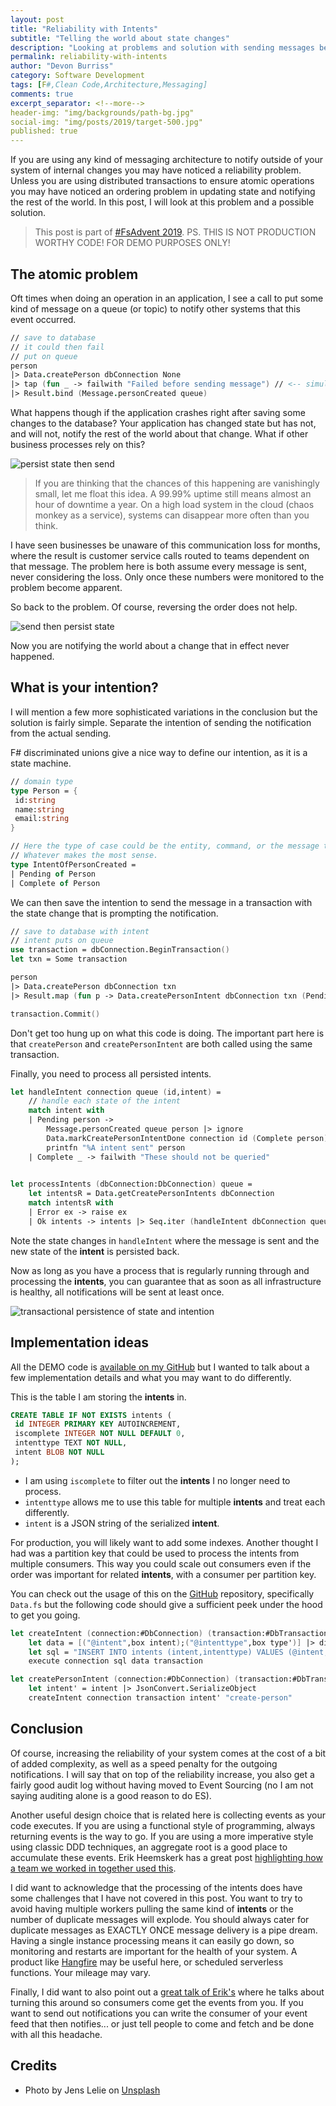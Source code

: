 ```yaml
---
layout: post
title: "Reliability with Intents"
subtitle: "Telling the world about state changes"
description: "Looking at problems and solution with sending messages before and after changing internal state"
permalink: reliability-with-intents
author: "Devon Burriss"
category: Software Development
tags: [F#,Clean Code,Architecture,Messaging]
comments: true
excerpt_separator: <!--more-->
header-img: "img/backgrounds/path-bg.jpg"
social-img: "img/posts/2019/target-500.jpg"
published: true
---
```

If you are using any kind of messaging architecture to notify outside of your system of internal changes you may have noticed a reliability problem. Unless you are using distributed transactions to ensure atomic operations you may have noticed an ordering problem in updating state and notifying the rest of the world. In this post, I will look at this problem and a possible solution.
<!--more-->

> This post is part of [#FsAdvent 2019](https://sergeytihon.com/2019/11/05/f-advent-calendar-in-english-2019/). PS. THIS IS NOT PRODUCTION WORTHY CODE! FOR DEMO PURPOSES ONLY!

## The atomic problem

Oft times when doing an operation in an application, I see a call to put some kind of message on a queue (or topic) to notify other systems that this event occurred.

```fsharp
// save to database
// it could then fail
// put on queue
person
|> Data.createPerson dbConnection None
|> tap (fun _ -> failwith "Failed before sending message") // <-- simulate application crash
|> Result.bind (Message.personCreated queue)
```

What happens though if the application crashes right after saving some changes to the database? Your application has changed state but has not, and will not, notify the rest of the world about that change. What if other business processes rely on this?

![persist state then send](/img/posts/2019/intents-1.png)

> If you are thinking that the chances of this happening are vanishingly small, let me float this idea. A 99.99% uptime still means almost an hour of downtime a year. On a high load system in the cloud (chaos monkey as a service), systems can disappear more often than you think.

I have seen businesses be unaware of this communication loss for months, where the result is customer service calls routed to teams dependent on that message. The problem here is both assume every message is sent, never considering the loss. Only once these numbers were monitored to the problem become apparent.

So back to the problem. Of course, reversing the order does not help.

![send then persist state](/img/posts/2019/intents-2.png)

Now you are notifying the world about a change that in effect never happened.

## What is your intention?

I will mention a few more sophisticated variations in the conclusion but the solution is fairly simple. Separate the intention of sending the notification from the actual sending. 

F# discriminated unions give a nice way to define our intention, as it is a state machine.

```fsharp
// domain type
type Person = {
 id:string
 name:string
 email:string
}

// Here the type of case could be the entity, command, or the message to be sent. 
// Whatever makes the most sense.
type IntentOfPersonCreated = 
| Pending of Person
| Complete of Person
```

We can then save the intention to send the message in a transaction with the state change that is prompting the notification.

```fsharp
// save to database with intent
// intent puts on queue
use transaction = dbConnection.BeginTransaction()
let txn = Some transaction

person 
|> Data.createPerson dbConnection txn
|> Result.map (fun p -> Data.createPersonIntent dbConnection txn (Pending p))

transaction.Commit()
```

Don't get too hung up on what this code is doing. The important part here is that `createPerson` and `createPersonIntent` are both called using the same transaction.

Finally, you need to process all persisted intents.

```fsharp
let handleIntent connection queue (id,intent) =
    // handle each state of the intent
    match intent with
    | Pending person -> 
        Message.personCreated queue person |> ignore
        Data.markCreatePersonIntentDone connection id (Complete person) |> ignore
        printfn "%A intent sent" person
    | Complete _ -> failwith "These should not be queried"
 

let processIntents (dbConnection:DbConnection) queue =
    let intentsR = Data.getCreatePersonIntents dbConnection
    match intentsR with
    | Error ex -> raise ex
    | Ok intents -> intents |> Seq.iter (handleIntent dbConnection queue)
```

Note the state changes in `handleIntent` where the message is sent and the new state of the **intent** is persisted back.

Now as long as you have a process that is regularly running through and processing the **intents**, you can guarantee that as soon as all infrastructure is healthy, all notifications will be sent at least once.

![transactional persistence of state and intention](/img/posts/2019/intents-3.png)

## Implementation ideas

All the DEMO code is [available on my GitHub](https://github.com/dburriss/intent-blog) but I wanted to talk about a few implementation details and what you may want to do differently.

This is the table I am storing the **intents** in. 

```sql
CREATE TABLE IF NOT EXISTS intents (
 id INTEGER PRIMARY KEY AUTOINCREMENT,
 iscomplete INTEGER NOT NULL DEFAULT 0,
 intenttype TEXT NOT NULL,
 intent BLOB NOT NULL
);
```

- I am using `iscomplete` to filter out the **intents** I no longer need to process. 
- `intenttype` allows me to use this table for multiple **intents** and treat each differently. 
- `intent` is a JSON string of the serialized **intent**.

For production, you will likely want to add some indexes. Another thought I had was a partition key that could be used to process the intents from multiple consumers. This way you could scale out consumers even if the order was important for related **intents**, with a consumer per partition key.

You can check out the usage of this on the [GitHub](https://github.com/dburriss/intent-blog) repository, specifically `Data.fs` but the following code should give a sufficient peek under the hood to get you going.

```fsharp
let createIntent (connection:#DbConnection) (transaction:#DbTransaction option) (intent:string) (type':string)=
    let data = [("@intent",box intent);("@intenttype",box type')] |> dict |> fun d -> DynamicParameters(d)
    let sql = "INSERT INTO intents (intent,intenttype) VALUES (@intent,@intenttype);"
    execute connection sql data transaction

let createPersonIntent (connection:#DbConnection) (transaction:#DbTransaction option) (intent:IntentOfPersonCreated) =
    let intent' = intent |> JsonConvert.SerializeObject
    createIntent connection transaction intent' "create-person"
```

## Conclusion

Of course, increasing the reliability of your system comes at the cost of a bit of added complexity, as well as a speed penalty for the outgoing notifications. I will say that on top of the reliability increase, you also get a fairly good audit log without having moved to Event Sourcing (no I am not saying auditing alone is a good reason to do ES).

Another useful design choice that is related here is collecting events as your code executes. If you are using a functional style of programming, always returning events is the way to go. If you are using a more imperative style using classic DDD techniques, an aggregate root is a good place to accumulate these events. Erik Heemskerk has a great post [highlighting how a team we worked in together used this](https://www.erikheemskerk.nl/ddd-persistence-recorded-event-driven-persistence/).

I did want to acknowledge that the processing of the intents does have some challenges that I have not covered in this post. You want to try to avoid having multiple workers pulling the same kind of **intents** or the number of duplicate messages will explode. You should always cater for duplicate messages as EXACTLY ONCE message delivery is a pipe dream. Having a single instance processing means it can easily go down, so monitoring and restarts are important for the health of your system. A product like [Hangfire](https://www.hangfire.io/) may be useful here, or scheduled serverless functions. Your mileage may vary.

Finally, I did want to also point out a [great talk of Erik's](https://www.youtube.com/watch?v=FkDZw9HmwQY&list=FLtCKfk3-Xz9K1kCkvT_v6aQ) where he talks about turning this around so consumers come get the events from you. If you want to send out notifications you can write the consumer of your event feed that then notifies... or just tell people to come and fetch and be done with all this headache.

## Credits

- Photo by Jens Lelie on [Unsplash](https://unsplash.com/photos/u0vgcIOQG08)
